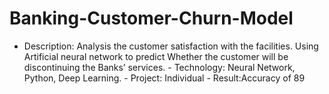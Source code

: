# Banking-Customer-Churn-Model
- Description: Analysis the customer satisfaction with the facilities. Using Artificial neural network to predict  Whether the customer will be discontinuing the Banks’ services. - Technology: Neural Network, Python, Deep Learning. - Project: Individual - Result:Accuracy of 89
